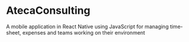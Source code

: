 # AtecaConsulting
A mobile application in React Native using JavaScript for managing time-sheet, expenses and teams working on their environment
